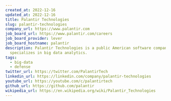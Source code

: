 ```yaml
---
created_at: 2022-12-16
updated_at: 2022-12-16
title: Palantir Technologies
slug: palantir-technologies
company_url: https://www.palantir.com
job_board_url: https://www.palantir.com/careers
job_board_provider: lever
job_board_hostname: palantir
description: Palantir Technologies is a public American software company that
  specializes in big data analytics.
tags:
  - big-data
  - defense
twitter_url: https://twitter.com/PalantirTech
linkedin_url: https://linkedin.com/company/palantir-technologies
youtube_url: https://youtube.com/c/palantirtech
github_url: https://github.com/palantir
wikipedia_url: https://en.wikipedia.org/wiki/Palantir_Technologies
---
```

